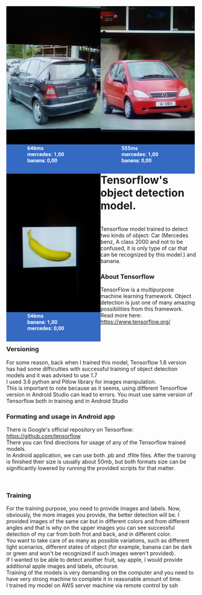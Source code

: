 <div align="center">
<img style="float:left;" width="250" height="auto" src="https://github.com/azemZejnil/ObjectDetection-Android/blob/master/docs/imgs/Screenshot_20180725-101017.png">
<img style="float:left;" width="250" height="auto" src="https://github.com/azemZejnil/ObjectDetection-Android/blob/master/docs/imgs/Screenshot_20180725-101057.png">
<img style="float:left;" width="250" height="auto" src="https://github.com/azemZejnil/ObjectDetection-Android/blob/master/docs/imgs/Screenshot_20180725-101258.png">
</div>
<br>

# Tensorflow's object detection model.

<br>
Tensorflow model trained to detect two kinds of object: Car (Mercedes benz, A class 2000 and not to be confused, it is only type of car that can be recognized by this model.) and banana.

<br>

### About Tensorflow

TensorFlow is a multipurpose machine learning framework. Object detection is just one of many amazing possibilities from this framework.
<br>
Read more here:
<br>
https://www.tensorflow.org/

<br>

### Versioning

For some reason, back when I trained this model, Tensorflow 1.8 version has had some difficulties with 
successful training of object detection models and it was advised to use 1.7
<br>
I used 3.6 python and Pillow library for images manipulation.
<br>
This is important to note because as it seems, using different Tensorflow version in Android Studio can lead to errors.
You must use same version of Tensorflow both in training and in Android Studio
### Formating and usage in Android app

There is Google's official repository on Tensorflow:
<br>
https://github.com/tensorflow
<br>
There you can find directions for usage of any of the Tensorflow trained models.
<br>
In Android application, we can use both .pb and .tflite files. 
After the training is finished their size is usually about 50mb, but both formats size can be 
significantly lowered by running the provided scripts for that matter. 

<br>

### Training

For the training purpose, you need to provide images and labels.
Now, obviously, the more images you provide, the better detection will be.
I provided images of the same car but in different colors and from different angles and that is why
on the upper images you can see successful detection of my car from both frot and back, and in different color.
<br>
You want to take care of as many as possible variations, such as different light scenarios, different 
states of object (for example, banana can be dark or green and won't be recognized if such images weren't provided).
<br>
If I wanted to be able to detect another fruit, say apple, I would provide additional apple images and labels, ofcourse.
<br>
Training of the models is very demanding on the computer and you need to have very strong machine to complete it
in reasonable amount of time.
<br>
I trained my model on AWS server machine via remote control by ssh



